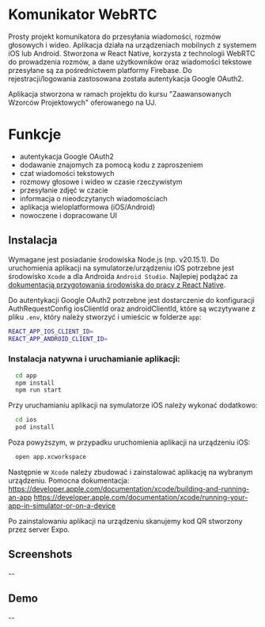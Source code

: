 
# Komunikator WebRTC

Prosty projekt komunikatora do przesyłania wiadomości, rozmów głosowych i wideo.
Aplikacja działa na urządzeniach mobilnych z systemem iOS lub Android. Stworzona w  React Native, korzysta z technologii WebRTC do prowadzenia rozmów, a dane użytkowników oraz wiadomości tekstowe przesyłane są za pośrednictwem platformy Firebase. Do rejestracji/logowania zastosowana została autentykacja Google OAuth2.


Aplikacja stworzona w ramach projektu do kursu "Zaawansowanych Wzorców Projektowych" oferowanego na UJ.


# Funkcje

- autentykacja  Google OAuth2
- dodawanie znajomych za pomocą kodu z zaproszeniem
- czat wiadomości tekstowych
- rozmowy głosowe i wideo w czasie rzeczywistym
- przesyłanie zdjęć w czacie
- informacja o nieodczytanych wiadomościach
- aplikacja wieloplatformowa (iOS/Android)
- nowoczene i dopracowane UI


## Instalacja

Wymagane jest posiadanie środowiska Node.js (np. v20.15.1). Do uruchomienia aplikacji na symulatorze/urządzeniu iOS potrzebne jest środowisko `Xcode` a dla Androida `Android Studio`. Najlepiej podążać za [dokumentacją przygotowania środowiska do pracy z React Native](https://reactnative.dev/docs/set-up-your-environment
). 

Do autentykacji Google OAuth2 potrzebne jest dostarczenie do konfiguracji AuthRequestConfig iosClientId oraz androidClientId, które są wczytywane z pliku `.env`, który należy stworzyć i umieścic w folderze `app`:

```bash
REACT_APP_IOS_CLIENT_ID=
REACT_APP_ANDROID_CLIENT_ID=
```

### Instalacja natywna i uruchamianie aplikacji:

```bash
  cd app
  npm install
  npm run start
```

Przy uruchamianiu aplikacji na symulatorze iOS należy wykonać dodatkowo:

```bash
  cd ios
  pod install
```
Poza powyższym, w przypadku uruchomienia aplikacji na urządzeniu iOS:
```bash
  open app.xcworkspace
```
Następnie w `Xcode` należy zbudować i zainstalować aplikację na wybranym urządzeniu. Pomocna dokumentacja:
  https://developer.apple.com/documentation/xcode/building-and-running-an-app
https://developer.apple.com/documentation/xcode/running-your-app-in-simulator-or-on-a-device

Po zainstalowaniu aplikacji na urządzeniu skanujemy kod QR stworzony przez server Expo.

  
## Screenshots

--


## Demo

--


